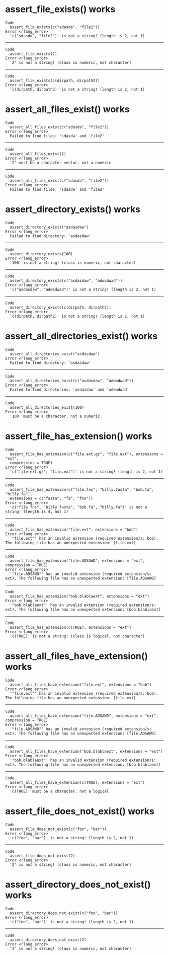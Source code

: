 # assert_file_exists() works

    Code
      assert_file_exists(c("sdasda", "file2"))
    Error <rlang_error>
      'c("sdasda", "file2")' is not a string! (length is 2, not 1)

---

    Code
      assert_file_exists(2)
    Error <rlang_error>
      '2' is not a string! (class is numeric, not character)

---

    Code
      assert_file_exists(c(dirpath, dirpath2))
    Error <rlang_error>
      'c(dirpath, dirpath2)' is not a string! (length is 2, not 1)

# assert_all_files_exist() works

    Code
      assert_all_files_exist(c("sdasda", "file2"))
    Error <rlang_error>
      Failed to find files: 'sdasda' and 'file2'

---

    Code
      assert_all_files_exist(2)
    Error <rlang_error>
      '2' must be a character vector, not a numeric

---

    Code
      assert_all_files_exist(c("sdasda", "file2"))
    Error <rlang_error>
      Failed to find files: 'sdasda' and 'file2'

# assert_directory_exists() works

    Code
      assert_directory_exists("asdasdaw")
    Error <rlang_error>
      Failed to find directory: 'asdasdaw'

---

    Code
      assert_directory_exists(100)
    Error <rlang_error>
      '100' is not a string! (class is numeric, not character)

---

    Code
      assert_directory_exists(c("asdasdaw", "adwadwad"))
    Error <rlang_error>
      'c("asdasdaw", "adwadwad")' is not a string! (length is 2, not 1)

---

    Code
      assert_directory_exists(c(dirpath, dirpath2))
    Error <rlang_error>
      'c(dirpath, dirpath2)' is not a string! (length is 2, not 1)

# assert_all_directories_exist() works

    Code
      assert_all_directories_exist("asdasdaw")
    Error <rlang_error>
      Failed to find directory: 'asdasdaw'

---

    Code
      assert_all_directories_exist(c("asdasdaw", "adwadwad"))
    Error <rlang_error>
      Failed to find directories: 'asdasdaw' and 'adwadwad'

---

    Code
      assert_all_directories_exist(100)
    Error <rlang_error>
      '100' must be a character, not a numeric

# assert_file_has_extension() works

    Code
      assert_file_has_extension(c("file.ext.gz", "file.ext"), extensions = "ext",
      compression = TRUE)
    Error <rlang_error>
      'c("file.ext.gz", "file.ext")' is not a string! (length is 2, not 1)

---

    Code
      assert_file_has_extension(c("file.fns", "billy.fasta", "bob.fa", "billy.fa"),
      extensions = c("fasta", "fa", "fns"))
    Error <rlang_error>
      'c("file.fns", "billy.fasta", "bob.fa", "billy.fa")' is not a string! (length is 4, not 1)

---

    Code
      assert_file_has_extension("file.ext", extensions = "bob")
    Error <rlang_error>
      '"file.ext"' has an invalid extension (required extension/s: bob). The following file has an unexpected extension: [file.ext]

---

    Code
      assert_file_has_extension("file.ADSAWD", extensions = "ext", compression = TRUE)
    Error <rlang_error>
      '"file.ADSAWD"' has an invalid extension (required extension/s: ext). The following file has an unexpected extension: [file.ADSAWD]

---

    Code
      assert_file_has_extension("bob.blablaext", extensions = "ext")
    Error <rlang_error>
      '"bob.blablaext"' has an invalid extension (required extension/s: ext). The following file has an unexpected extension: [bob.blablaext]

---

    Code
      assert_file_has_extension(c(TRUE), extensions = "ext")
    Error <rlang_error>
      'c(TRUE)' is not a string! (class is logical, not character)

# assert_all_files_have_extension() works

    Code
      assert_all_files_have_extension("file.ext", extensions = "bob")
    Error <rlang_error>
      '"file.ext"' has an invalid extension (required extension/s: bob). The following file has an unexpected extension: [file.ext]

---

    Code
      assert_all_files_have_extension("file.ADSAWD", extensions = "ext", compression = TRUE)
    Error <rlang_error>
      '"file.ADSAWD"' has an invalid extension (required extension/s: ext). The following file has an unexpected extension: [file.ADSAWD]

---

    Code
      assert_all_files_have_extension("bob.blablaext", extensions = "ext")
    Error <rlang_error>
      '"bob.blablaext"' has an invalid extension (required extension/s: ext). The following file has an unexpected extension: [bob.blablaext]

---

    Code
      assert_all_files_have_extension(c(TRUE), extensions = "ext")
    Error <rlang_error>
      'c(TRUE)' must be a character, not a logical

# assert_file_does_not_exist() works

    Code
      assert_file_does_not_exist(c("foo", "bar"))
    Error <rlang_error>
      'c("foo", "bar")' is not a string! (length is 2, not 1)

---

    Code
      assert_file_does_not_exist(2)
    Error <rlang_error>
      '2' is not a string! (class is numeric, not character)

# assert_directory_does_not_exist() works

    Code
      assert_directory_does_not_exist(c("foo", "bar"))
    Error <rlang_error>
      'c("foo", "bar")' is not a string! (length is 2, not 1)

---

    Code
      assert_directory_does_not_exist(2)
    Error <rlang_error>
      '2' is not a string! (class is numeric, not character)

